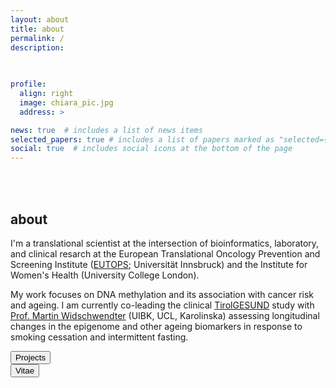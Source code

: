 ```yaml
---
layout: about
title: about
permalink: /
description: 
              
              

profile:
  align: right
  image: chiara_pic.jpg
  address: >

news: true  # includes a list of news items
selected_papers: true # includes a list of papers marked as "selected={true}"
social: true  # includes social icons at the bottom of the page
---
```


<br>
<br>

<h2>about</h2>

I'm a translational scientist at the intersection of bioinformatics, laboratory, and clinical resarch at the European Translational Oncology Prevention and Screening Institute (<a href="http://www.eutops.info" target = "_blank">EUTOPS</a>; Universität Innsbruck) and the Institute for Women's Health (University College London).

My work focuses on DNA methylation and its association with cancer risk and ageing. I am currently co-leading the clinical <a href="/projects/1_project/">TirolGESUND</a> study with <a href="https://eutops.institute/institute/leadership" target="_blank">Prof. Martin Widschwendter</a> (UIBK, UCL, Karolinska) assessing longitudinal changes in the epigenome and other ageing biomarkers in response to smoking cessation and intermittent fasting.

<div class="row justify-content-sm-center">
    <div class="col-sm-3 mt-3 mt-md-0">
    <a href="/projects" target="_blank">
<button class="button">Projects</button></a>
</div>

  <div class="col-sm-9 mt-3 mt-md-0">
<a href="/cv/"><button class="button">Vitae</button></a>
</div>
</div>

<br>
<br>